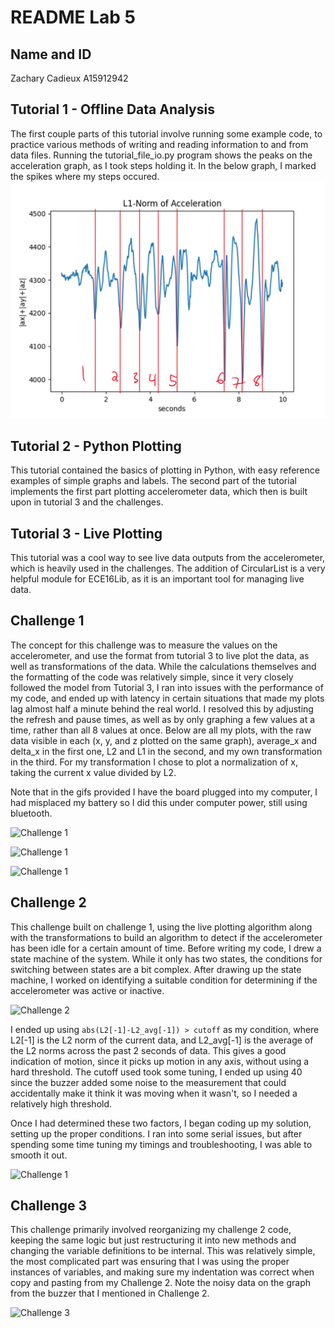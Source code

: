 [//]: <> (Titles)

# README Lab 5

[//]: <> (Name and ID)

## Name and ID

Zachary Cadieux A15912942

[//]: <> (Lab 1 Content)

## Tutorial 1 - Offline Data Analysis

The first couple parts of this tutorial involve running some example code, to practice various methods of writing and reading information to and from data files. Running the tutorial_file_io.py program shows the peaks on the acceleration graph, as I took steps holding it. In the below graph, I marked the spikes where my steps occured.
![Challenge 1](images/accelerometerWithStepsMarked.png)

## Tutorial 2 - Python Plotting

This tutorial contained the basics of plotting in Python, with easy reference examples of simple graphs and labels. The second part of the tutorial implements the first part plotting accelerometer data, which then is built upon in tutorial 3 and the challenges. 

## Tutorial 3 - Live Plotting

This tutorial was a cool way to see live data outputs from the accelerometer, which is heavily used in the challenges. The addition of CircularList is a very helpful module for ECE16Lib, as it is an important tool for managing live data. 

## Challenge 1

The concept for this challenge was to measure the values on the accelerometer, and use the format from tutorial 3 to live plot the data, as well as transformations of the data. While the calculations themselves and the formatting of the code was relatively simple, since it very closely followed the model from Tutorial 3, I ran into issues with the performance of my code, and ended up with latency in certain situations that made my plots lag almost half a minute behind the real world. I resolved this by adjusting the refresh and pause times, as well as by only graphing a few values at a time, rather than all 8 values at once. Below are all my plots, with the raw data visible in each (x, y, and z plotted on the same graph), average_x and delta_x in the first one, L2 and L1 in the second, and my own transformation in the third. For my transformation I chose to plot a normalization of x, taking the current x value divided by L2. 

Note that in the gifs provided I have the board plugged into my computer, I had misplaced my battery so I did this under computer power, still using bluetooth. 

![Challenge 1](images/challenge1part1.gif)

![Challenge 1](images/challenge1part2.gif)

![Challenge 1](images/challenge1part3.gif)

## Challenge 2

This challenge built on challenge 1, using the live plotting algorithm along with the transformations to build an algorithm to detect if the accelerometer has been idle for a certain amount of time. Before writing my code, I drew a state machine of the system. While it only has two states, the conditions for switching between states are a bit complex. After drawing up the state machine, I worked on identifying a suitable condition for determining if the accelerometer was active or inactive.

![Challenge 2](images/challenge2statemachine.png)

I ended up using `abs(L2[-1]-L2_avg[-1]) > cutoff` as my condition, where L2[-1] is the L2 norm of the current data, and L2_avg[-1] is the average of the L2 norms across the past 2 seconds of data. This gives a good indication of motion, since it picks up motion in any axis, without using a hard threshold. The cutoff used took some tuning, I ended up using 40 since the buzzer added some noise to the measurement that could accidentally make it think it was moving when it wasn't, so I needed a relatively high threshold.

Once I had determined these two factors, I began coding up my solution, setting up the proper conditions. I ran into some serial issues, but after spending some time tuning my timings and troubleshooting, I was able to smooth it out. 

![Challenge 1](images/challenge2.gif)

## Challenge 3

This challenge primarily involved reorganizing my challenge 2 code, keeping the same logic but just restructuring it into new methods and changing the variable definitions to be internal. This was relatively simple, the most complicated part was ensuring that I was using the proper instances of variables, and making sure my indentation was correct when copy and pasting from my Challenge 2. Note the noisy data on the graph from the buzzer that I mentioned in Challenge 2.

![Challenge 3](images/challenge3.gif)
